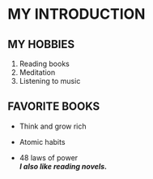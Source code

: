 # MY INTRODUCTION
## MY HOBBIES
1. Reading books
2. Meditation
3. Listening to music
## FAVORITE BOOKS
   - Think and grow rich
   + Atomic habits
   * 48 laws of power\
***I also like reading novels.***
